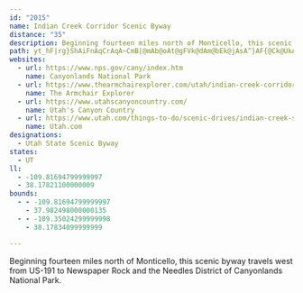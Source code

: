 ```yaml
---
id: "2015"
name: Indian Creek Corridor Scenic Byway
distance: "35"
description: Beginning fourteen miles north of Monticello, this scenic byway travels west from US-191 to Newspaper Rock and the Needles District of Canyonlands National Park.
path: yt_hF|rg}ShAiFnAqCrAqA~CmB|@mAb@oAt@gFVk@dAm@bEk@jAsA^}AF{@Ck@UkAUg@cAeA}CgA_BqAc@aAsBaGyA_C_@a@s@uAIcBVsAxAyA`AIx@d@lAvA|@zApA`ApA\pAJfCk@vBy@tAGfAFnExCzGdBnB`AxAlAlC~CrBjA`Cd@lBe@|@q@t@yAbAsD|CyGfBuJx@oCzByFfAgDD_@MmBQs@o@_AsBsB]wAHoFKyEXyAr@gA\]vAe@pK{ApI_B~DyAhMuFdGsAdC]fEMzB?|Mp@hBQhBq@bBoBVk@l@yBXwCH{Co@aIqDgMiDuIgA_BkBuBgBqAuBaA}Bq@wA[oCWsBDsCZsEjAmDrAiCd@sCSsBm@oCyBoBmDw@_DYkC?iB\gJ@yDS_D{AsLg@oFUuF?wEBmDTgEOgF}@gFeAgCmDyD_CgAsIy@oAYuBiAyAaByBoGsFaUw@aG_@_EOoEGkFFod@TyD~@eDl@kA|DwE~@iBx@{CNaBH_DXsm@o@oKiAyH}CwL}AsH}AoKuHgm@sAsM_Cmf@uAcR}Fgc@q@mEaDmN]iCGeB@}BRmBlCoMXyC?}Ei@mEgPid@{EqNs@kCy@sD_@gC_@_D}@sK_@oJXaEr@mEhBgElKaO|AkBdLwPlj@_cAnCmIfEiV`Jwk@bAcEdAcDpAeCdB_CfHaI|f@gj@jBgCfAqCr@aEnCiT|AyGbCcGlH}NhA_BrAsAxBoA`FuAxAs@`As@fO{NtDaDlBiAvFyBvFaAhTqC~Ko@|FJfb@zAzD?`CYnBk@|V}NlJgG`G_DdPuHrEeChb@w[dAeAvAiBt@qApHwSnByEjHcOdBgEv@gCT_CZkLX}Af@_BfBwCjCmBrDaAnBeArBsAvt@oz@nC{CvC_ChC}AtCmAfg@qRlNeFtBgA~EsDrB_ChZab@vHeHhVyS|EkFrAy@t@YfD?lIMbReFr@BrAL~@r@hCxCvCfEzBrB`CdAnA?bCe@bGkBfB[jOx@xBXxCFjDm@~BaA|ByChBq@hB?dFl@fP~GhARrABhAc@fF_Eh@s@~B{FpAoJVk@x@y@dEmD~GoFnA}A^aA|@uHh@}Bd@yAj@eAl@s@dL}EbB_@pJhAbB?tBiA`E_Gx@c@t@C`C`@|MlEvA^bA?bBe@`@m@bAeE^{@h@c@~@YxBA~LrBrCQ|Ae@tBmBxA_AlBYzAHtDb@rFjBvAF`@Gdj@w[pAaAtD{DrFqC~@_AjCiEdCqB|GeAlEmA~BgAxKqKtBcCrB_DvA_IxAoDlEqFlCuCj@qBl@mDnByC|AuAp@QdJb@rBQnAy@l@y@zCgHXgBFeA@_CeByWDcDv@mCfK}VrFqNDkAOY_@M_@HwAbBQDYKUk@KyBuAsH[sAiAaCyA{AmBkAuBsC]YgDyAi@g@aBcDuDuEmI}L{@kBaBaLu@{BsC}GiAuBu@sCiNok@sAwE{r@iwCsCgNiT{rAq@aFg@uBsAkDiBkBexBgsAmy@gg@qCyAi{Ame@eOiEsFqBsDgDcAeBi@mAs@aCm{AwvI
websites:
  - url: https://www.nps.gov/cany/index.htm
    name: Canyonlands National Park
  - url: https://www.thearmchairexplorer.com/utah/indian-creek-corridor-scenic-byway.php
    name: The Armchair Explorer
  - url: https://www.utahscanyoncountry.com/
    name: Utah's Canyon Country
  - url: https://www.utah.com/things-to-do/scenic-drives/indian-creek-scenic-drive/
    name: Utah.com
designations:
  - Utah State Scenic Byway
states:
  - UT
ll:
  - -109.81694799999997
  - 38.17821100000009
bounds:
  - - -109.81694799999997
    - 37.982498000000135
  - - -109.35024299999998
    - 38.17834099999999

---
```


Beginning fourteen miles north of Monticello, this scenic byway travels west from US-191 to Newspaper Rock and the Needles District of Canyonlands National Park.
